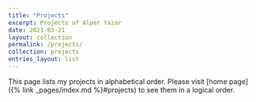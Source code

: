 ```yaml
---
title: "Projects"
excerpt: Projects of Alper Yazar
date: 2021-03-21
layout: collection
permalink: /projects/
collection: projects
entries_layout: list
---
```


This page lists my projects in alphabetical order. Please visit [home page]({%
link _pages/index.md %}#projects) to see them in a logical order.
